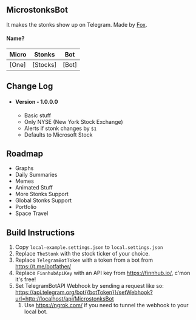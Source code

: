 ## MicrostonksBot
It makes the stonks show up on Telegram. Made by [Fox](https://foxcouncil.com).

#### Name?

| Micro | Stonks | Bot |
| - | - | --|
| [One] | [Stocks] | [Bot] |

## Change Log
- #### Version - 1.0.0.0
  - Basic stuff
  - Only NYSE (New York Stock Exchange)
  - Alerts if stonk changes by `$1`
  - Defaults to Microsoft Stock

## Roadmap
- Graphs
- Daily Summaries
- Memes
- Animated Stuff
- More Stonks Support
- Global Stonks Support
- Portfolio
- Space Travel

## Build Instructions
1. Copy `local-example.settings.json` to `local.settings.json`
2. Replace `TheStonk` with the stock ticker of your choice.
3. Replace `TelegramBotToken` with a token from a bot from https://t.me/botfather/
4. Replace `FinnhubApiKey` with an API key from https://finnhub.io/, c'mon it's free!
5. Set TelegramBotAPI Webhook by sending a request like so: https://api.telegram.org/bot{{botToken}}/setWebhook?url=http://localhost/api/MicrostonksBot
   1. Use https://ngrok.com/ if you need to tunnel the webhook to your local bot.

